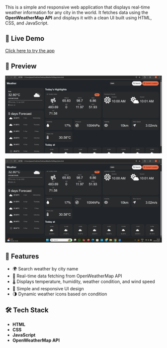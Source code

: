 This is a simple and responsive web application that displays real-time weather information for any city in the world. It fetches data using the **OpenWeatherMap API** and displays it with a clean UI built using HTML, CSS, and JavaScript.

## 🔗 Live Demo

[Click here to try the app](https://amangithub112003.github.io/Weather-App/) 

## 📸 Preview

![Weather App Screenshot](https://github.com/AmanGitHub112003/Weather-App/blob/main/Screenshot%20(4755).png)


![Weather App Screenshot](https://github.com/AmanGitHub112003/Weather-App/blob/main/Screenshot%20(4756).png)
      
## 🚀 Features

- 🌍 Search weather by city name
- 📡 Real-time data fetching from OpenWeatherMap API
- 🌡️ Displays temperature, humidity, weather condition, and wind speed
- 🎨 Simple and responsive UI design
- 🌗 Dynamic weather icons based on condition

## 🛠️ Tech Stack

- **HTML**
- **CSS**
- **JavaScript**
- **OpenWeatherMap API**
